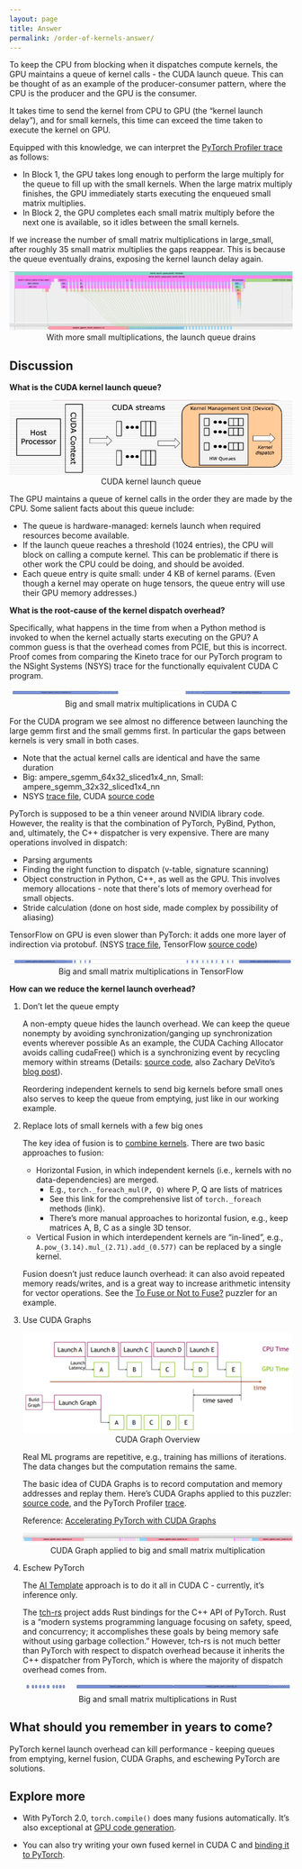 ```yaml
---
layout: page
title: Answer
permalink: /order-of-kernels-answer/
---
```


To keep the CPU from blocking when it dispatches compute kernels, the GPU maintains a queue of
kernel calls - the CUDA launch queue. This can be thought of as an example of the producer-consumer
pattern, where the CPU is the producer and the GPU is the consumer.

It takes time to send the kernel from CPU to GPU (the “kernel launch delay”), and for small kernels,
this time can exceed the time taken to execute the kernel on GPU.

Equipped with this knowledge, we can interpret the [PyTorch Profiler
trace](http://www.gpupuzzlers.com/launch_queue/files/more_small_kernels.json) as follows:

- In Block 1, the GPU takes long enough to perform the large multiply for the queue to fill up with
  the small kernels. When the large matrix multiply finishes, the GPU immediately starts executing
  the enqueued small matrix multiplies.
- In Block 2, the GPU completes each small matrix multiply before the next one is available, so it
  idles between the small kernels.

If we increase the number of small matrix multiplications in large_small, after roughly 35 small
matrix multiplies the gaps reappear. This is because the queue eventually drains, exposing the
kernel launch delay again.

<p align = "center">
  <a href="/launch_queue/files/more_small_kernels.jpg">
    <img src = "/launch_queue/files/more_small_kernels.jpg">
  </a>
  With more small multiplications, the launch queue drains
</p>

## Discussion

__What is the CUDA kernel launch queue?__

<p align = "center">
  <a href="/launch_queue/files/cuda_launch_queue_uarch.jpg">
    <img src = "/launch_queue/files/cuda_launch_queue_uarch.jpg">
  </a>
  CUDA kernel launch queue
</p>

The GPU maintains a queue of kernel calls in the order they are made by the CPU. Some salient facts
about this queue include:
- The queue is hardware-managed: kernels launch when required resources become available.
- If the launch queue reaches a threshold (1024 entries), the CPU will block on calling a compute
  kernel. This can be problematic if there is other work the CPU could be doing, and should be
  avoided.
- Each queue entry is quite small: under 4 KB of kernel params. (Even though a kernel may operate on
  huge tensors, the queue entry will use their GPU memory addresses.)

__What is the root-cause of the kernel dispatch overhead?__

Specifically, what happens in the time from when a Python method is invoked to when the kernel
actually starts executing on the GPU? A common guess is that the overhead comes from PCIE, but this
is incorrect. Proof comes from comparing the Kineto trace for our PyTorch program to the NSight
Systems (NSYS) trace for the functionally equivalent CUDA C program.

<p align = "center">
  <a href="/launch_queue/files/native_cuda.jpg">
    <img src = "/launch_queue/files/native_cuda.jpg">
  </a>
Big and small matrix multiplications in CUDA C
</p>

For the CUDA program we see almost no difference between launching the large gemm first and the
small gemms first. In particular the gaps between kernels is very small in both cases.
- Note that the actual kernel calls are identical and have the same duration
- Big: ampere_sgemm_64x32_sliced1x4_nn, Small: ampere_sgemm_32x32_sliced1x4_nn
- NSYS [trace file](http://www.gpupuzzlers.com/launch_queue/files/launchqueue.qdrep), CUDA [source
  code](http://www.gpupuzzlers.com/launch_queue/files/launchqueue.cpp)

PyTorch is supposed to be a thin veneer around NVIDIA library code. However, the reality is that
the combination of PyTorch, PyBind, Python, and, ultimately, the C++ dispatcher is very expensive.
There are many operations involved in dispatch:

- Parsing arguments
- Finding the right function to dispatch (v-table, signature scanning)
- Object construction in Python, C++, as well as the GPU. This involves memory allocations - note
  that there's lots of memory overhead for small objects.
- Stride calculation (done on host side, made complex by possibility of aliasing)

TensorFlow on GPU is even slower than PyTorch: it adds one more layer of indirection via protobuf.
(NSYS [trace file](/launch_queue/files/tf_profile.qdrep), TensorFlow [source
code](http://www.gpupuzzlers.com/launch_queue/files/tf_launch_queue.py))

<p align = "center">
  <a href="/launch_queue/files/tensorflow.jpg">
    <img src = "/launch_queue/files/tensorflow.jpg">
  </a>
  Big and small matrix multiplications in TensorFlow
</p>


__How can we reduce the kernel launch overhead?__

1. Don’t let the queue empty

    A non-empty queue hides the launch overhead. We can keep the queue nonempty by avoiding
    synchronization/ganging up synchronization events wherever possible As an example, the CUDA Caching
    Allocator avoids calling cudaFree() which is a synchronizing event by recycling memory within
    streams (Details: [source
    code](https://github.com/pytorch/pytorch/blob/master/c10/cuda/CUDACachingAllocator.cpp), also
    Zachary DeVito’s [blog post](https://zdevito.github.io/2022/08/04/cuda-caching-allocator.html)).

    Reordering independent kernels to send big kernels before small ones also serves to keep the queue
    from emptying, just like in our working example.

1. Replace lots of small kernels with a few big ones

    The key idea of fusion is to [combine
    kernels](https://pytorch.org/blog/optimizing-production-pytorch-performance-with-graph-transformations/).
    There are two basic approaches to fusion:

    - Horizontal Fusion, in which independent kernels (i.e., kernels with no data-dependencies) are
      merged.
      - E.g., `torch._foreach_mul(P, Q)` where P, Q are lists of matrices
      - See this link for the comprehensive list of `torch._foreach` methods (link).
      - There’s more manual approaches to horizontal fusion, e.g., keep matrices A, B, C as a single 3D
        tensor.
    - Vertical Fusion in which interdependent kernels are “in-lined”, e.g.,
      `A.pow_(3.14).mul_(2.71).add_(0.577)` can be replaced by a single kernel.

    Fusion doesn’t just reduce launch overhead: it can also avoid repeated memory reads/writes, and
    is a great way to increase arithmetic intensity for vector operations. See the [To Fuse or Not
    to Fuse?](http://www.gpupuzzlers.com/posts/fusion/) puzzler for an example.

1. Use CUDA Graphs

    <p align = "center">
      <a href="/launch_queue/files/cudagraph_blogpost.jpg">
        <img src = "/launch_queue/files/cudagraph_blogpost.jpg">
      </a>
      CUDA Graph Overview
    </p>

    Real ML programs are repetitive, e.g., training has millions of iterations. The data changes but the
    computation remains the same. 

    The basic idea of CUDA Graphs is to record computation and memory
    addresses and replay them. Here’s CUDA Graphs applied to this puzzler: [source
    code](http://www.gpupuzzlers.com/launch_queue/files/cudagraph_mwe.py), and the PyTorch Profiler
    [trace](http://www.gpupuzzlers.com/launch_queue/files/cudagraph_mwe.json).

    Reference: [Accelerating PyTorch with CUDA
    Graphs](https://pytorch.org/blog/accelerating-pytorch-with-cuda-graphs/)

    <p align = "center">
      <a href="/launch_queue/files/cudagraph_mwe.jpg">
        <img src = "/launch_queue/files/cudagraph_mwe.jpg">
      </a>
    CUDA Graph applied to big and small matrix multiplication
    </p>

1. Eschew PyTorch

    The [AI Template](https://github.com/facebookincubator/AITemplate) approach is to do it all in CUDA
    C - currently, it’s inference only.

    The [tch-rs](https://github.com/LaurentMazare/tch-rs) project adds Rust bindings for the C++ API of
    PyTorch. Rust is a “modern systems programming language focusing on safety, speed, and concurrency;
    it accomplishes these goals by being memory safe without using garbage collection.” However, tch-rs
    is not much better than PyTorch with respect to dispatch overhead because it inherits the C++
    dispatcher from PyTorch, which is where the majority of dispatch overhead comes from.

    <p align = "center">
      <a href="/launch_queue/files/rust.jpg">
        <img src = "/launch_queue/files/rust.jpg">
      </a>
      Big and small matrix multiplications in Rust
    </p>

## What should you remember in years to come?

PyTorch kernel launch overhead can kill performance - keeping queues from emptying, kernel fusion,
CUDA Graphs, and eschewing PyTorch are solutions.

## Explore more

- With PyTorch 2.0, `torch.compile()` does many fusions automatically. It’s also exceptional at [GPU
  code generation](https://pytorch.org/tutorials/intermediate/torch_compile_tutorial.html).

- You can also try writing your own fused kernel in CUDA C and [binding it to
  PyTorch](https://pytorch.org/tutorials/advanced/cpp_extension.html#writing-a-mixed-c-cuda-extension).
